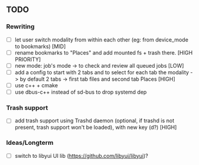 ## TODO

### Rewriting
- [ ] let user switch modality from within each other (eg: from device_mode to bookmarks) [MID]
- [ ] rename bookmarks to "Places" and add mounted fs + trash there. [HIGH PRIORITY]
- [ ] new mode: job's mode -> to check and review all queued jobs [LOW]
- [ ] add a config to start with 2 tabs and to select for each tab the modality -> by default 2 tabs -> first tab files and second tab Places [HIGH]
- [ ] use c++ + cmake
- [ ] use dbus-c++ instead of sd-bus to drop systemd dep

### Trash support
- [ ] add trash support using Trashd daemon (optional, if trashd is not present, trash support won't be loaded), with new key (d?) [HIGH]

### Ideas/Longterm
- [ ] switch to libyui UI lib (https://github.com/libyui/libyui)?
